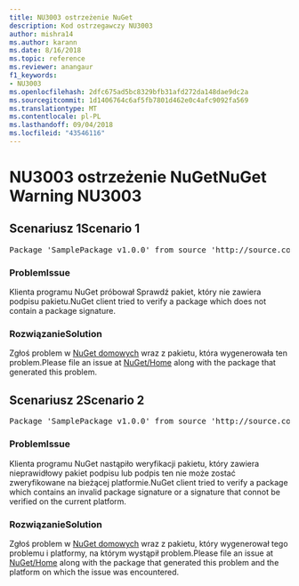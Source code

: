 ```yaml
---
title: NU3003 ostrzeżenie NuGet
description: Kod ostrzegawczy NU3003
author: mishra14
ms.author: karann
ms.date: 8/16/2018
ms.topic: reference
ms.reviewer: anangaur
f1_keywords:
- NU3003
ms.openlocfilehash: 2dfc675ad5bc8329bfb31afd272da148dae9dc2a
ms.sourcegitcommit: 1d1406764c6af5fb7801d462e0c4afc9092fa569
ms.translationtype: MT
ms.contentlocale: pl-PL
ms.lasthandoff: 09/04/2018
ms.locfileid: "43546116"
---
```

# <a name="nuget-warning-nu3003"></a><span data-ttu-id="cc845-103">NU3003 ostrzeżenie NuGet</span><span class="sxs-lookup"><span data-stu-id="cc845-103">NuGet Warning NU3003</span></span>

## <a name="scenario-1"></a><span data-ttu-id="cc845-104">Scenariusz 1</span><span class="sxs-lookup"><span data-stu-id="cc845-104">Scenario 1</span></span>

<pre>Package 'SamplePackage v1.0.0' from source 'http://source.com/index.json': The package is not signed. Unable to verify signature from an unsigned package.</pre>

### <a name="issue"></a><span data-ttu-id="cc845-105">Problem</span><span class="sxs-lookup"><span data-stu-id="cc845-105">Issue</span></span>

<span data-ttu-id="cc845-106">Klienta programu NuGet próbował Sprawdź pakiet, który nie zawiera podpisu pakietu.</span><span class="sxs-lookup"><span data-stu-id="cc845-106">NuGet client tried to verify a package which does not contain a package signature.</span></span>


### <a name="solution"></a><span data-ttu-id="cc845-107">Rozwiązanie</span><span class="sxs-lookup"><span data-stu-id="cc845-107">Solution</span></span>

<span data-ttu-id="cc845-108">Zgłoś problem w [NuGet domowych](https://github.com/NuGet/Home/issues) wraz z pakietu, która wygenerowała ten problem.</span><span class="sxs-lookup"><span data-stu-id="cc845-108">Please file an issue at [NuGet/Home](https://github.com/NuGet/Home/issues) along with the package that generated this problem.</span></span>



## <a name="scenario-2"></a><span data-ttu-id="cc845-109">Scenariusz 2</span><span class="sxs-lookup"><span data-stu-id="cc845-109">Scenario 2</span></span>

<pre>Package 'SamplePackage v1.0.0' from source 'http://source.com/index.json': The package signature is invalid or cannot be verified on this platform.</pre>

### <a name="issue"></a><span data-ttu-id="cc845-110">Problem</span><span class="sxs-lookup"><span data-stu-id="cc845-110">Issue</span></span>

<span data-ttu-id="cc845-111">Klienta programu NuGet nastąpiło weryfikacji pakietu, który zawiera nieprawidłowy pakiet podpisu lub podpis ten nie może zostać zweryfikowane na bieżącej platformie.</span><span class="sxs-lookup"><span data-stu-id="cc845-111">NuGet client tried to verify a package which contains an invalid package signature or a signature that connot be verified on the current platform.</span></span>


### <a name="solution"></a><span data-ttu-id="cc845-112">Rozwiązanie</span><span class="sxs-lookup"><span data-stu-id="cc845-112">Solution</span></span>

<span data-ttu-id="cc845-113">Zgłoś problem w [NuGet domowych](https://github.com/NuGet/Home/issues) wraz z pakietu, który wygenerował tego problemu i platformy, na którym wystąpił problem.</span><span class="sxs-lookup"><span data-stu-id="cc845-113">Please file an issue at [NuGet/Home](https://github.com/NuGet/Home/issues) along with the package that generated this problem and the platform on which the issue was encountered.</span></span>


